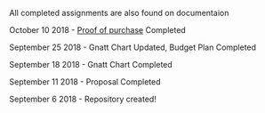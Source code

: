 All completed assignments are also found on documentaion



October 10 2018 - [Proof of purchase](https://github.com/JDinhGit/TempSensor/blob/master/Documentation/Proof%20of%20Purchase.pdf)
Completed 

September 25 2018 - Gnatt Chart Updated, Budget Plan
Completed


September 18 2018 - Gnatt Chart
Completed



September 11 2018 - Proposal
Completed

September 6 2018 -
Repository created!
